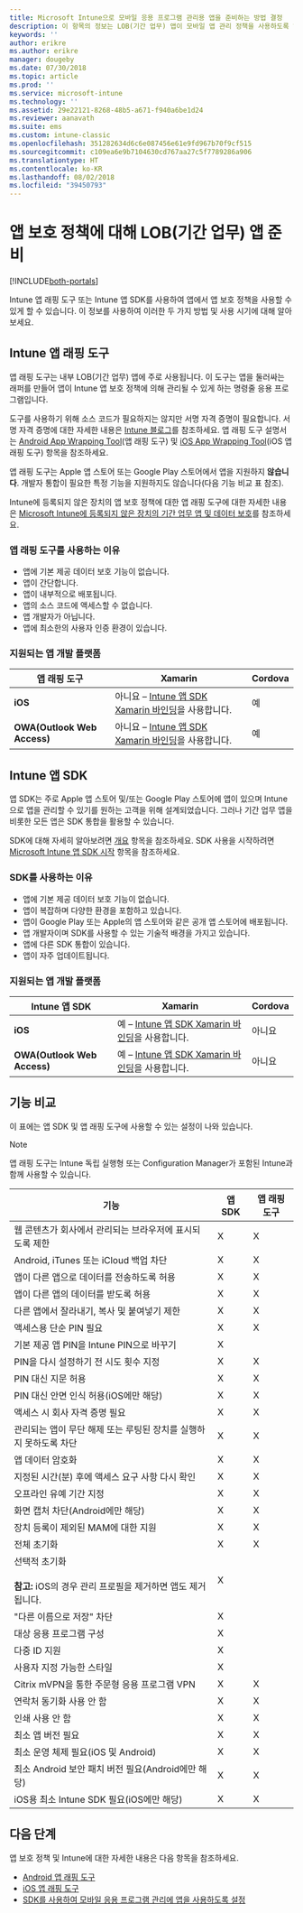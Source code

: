 ```yaml
---
title: Microsoft Intune으로 모바일 응용 프로그램 관리용 앱을 준비하는 방법 결정
description: 이 항목의 정보는 LOB(기간 업무) 앱이 모바일 앱 관리 정책을 사용하도록 하기 위해 앱 줄 바꿈 도구 및 앱 SDK를 사용해야 하는 경우를 결정하는 데 도움이 됩니다.
keywords: ''
author: erikre
ms.author: erikre
manager: dougeby
ms.date: 07/30/2018
ms.topic: article
ms.prod: ''
ms.service: microsoft-intune
ms.technology: ''
ms.assetid: 29e22121-8268-48b5-a671-f940a6be1d24
ms.reviewer: aanavath
ms.suite: ems
ms.custom: intune-classic
ms.openlocfilehash: 351282634d6c6e087456e61e9fd967b70f9cf515
ms.sourcegitcommit: c109ea6e9b7104630cd767aa27c5f7789286a906
ms.translationtype: HT
ms.contentlocale: ko-KR
ms.lasthandoff: 08/02/2018
ms.locfileid: "39450793"
---
```

# <a name="prepare-line-of-business-apps-for-app-protection-policies"></a>앱 보호 정책에 대해 LOB(기간 업무) 앱 준비

[!INCLUDE[both-portals](./includes/note-for-both-portals.md)]

Intune 앱 래핑 도구 또는 Intune 앱 SDK를 사용하여 앱에서 앱 보호 정책을 사용할 수 있게 할 수 있습니다. 이 정보를 사용하여 이러한 두 가지 방법 및 사용 시기에 대해 알아보세요.

## <a name="intune-app-wrapping-tool"></a>Intune 앱 래핑 도구
앱 래핑 도구는 내부 LOB(기간 업무) 앱에 주로 사용됩니다. 이 도구는 앱을 둘러싸는 래퍼를 만들어 앱이 Intune 앱 보호 정책에 의해 관리될 수 있게 하는 명령줄 응용 프로그램입니다.

도구를 사용하기 위해 소스 코드가 필요하지는 않지만 서명 자격 증명이 필요합니다. 서명 자격 증명에 대한 자세한 내용은 [Intune 블로그](https://blogs.technet.microsoft.com/enterprisemobility/2015/02/25/how-to-obtain-the-prerequisites-for-the-intune-app-wrapping-tool-for-ios/)를 참조하세요. 앱 래핑 도구 설명서는 [Android App Wrapping Tool](app-wrapper-prepare-android.md)(앱 래핑 도구) 및 [iOS App Wrapping Tool](app-wrapper-prepare-ios.md)(iOS 앱 래핑 도구) 항목을 참조하세요.

앱 래핑 도구는 Apple 앱 스토어 또는 Google Play 스토어에서 앱을 지원하지 **않습니다**. 개발자 통합이 필요한 특정 기능을 지원하지도 않습니다(다음 기능 비교 표 참조).

Intune에 등록되지 않은 장치의 앱 보호 정책에 대한 앱 래핑 도구에 대한 자세한 내용은 [Microsoft Intune에 등록되지 않은 장치의 기간 업무 앱 및 데이터 보호](/intune-classic/deploy-use/protect-line-of-business-apps-and-data-on-devices-not-enrolled-in-microsoft-intune)를 참조하세요.

### <a name="reasons-to-use-the-app-wrapping-tool"></a>앱 래핑 도구를 사용하는 이유
* 앱에 기본 제공 데이터 보호 기능이 없습니다.
* 앱이 간단합니다.
* 앱이 내부적으로 배포됩니다.
* 앱의 소스 코드에 액세스할 수 없습니다.
* 앱 개발자가 아닙니다.
* 앱에 최소한의 사용자 인증 환경이 있습니다.

### <a name="supported-app-development-platforms"></a>지원되는 앱 개발 플랫폼

|**앱 래핑 도구** | **Xamarin** |**Cordova** |
|------|----|----|
|**iOS** |아니요 – [Intune 앱 SDK Xamarin 바인딩](app-sdk-xamarin.md)을 사용합니다.|예|
|**OWA(Outlook Web Access)**|아니요 – [Intune 앱 SDK Xamarin 바인딩](app-sdk-xamarin.md)을 사용합니다.|예|

## <a name="intune-app-sdk"></a>Intune 앱 SDK
앱 SDK는 주로 Apple 앱 스토어 및/또는 Google Play 스토어에 앱이 있으며 Intune으로 앱을 관리할 수 있기를 원하는 고객을 위해 설계되었습니다. 그러나 기간 업무 앱을 비롯한 모든 앱은 SDK 통합을 활용할 수 있습니다.

SDK에 대해 자세히 알아보려면 [개요](app-sdk.md) 항목을 참조하세요. SDK 사용을 시작하려면 [Microsoft Intune 앱 SDK 시작](app-sdk-get-started.md) 항목을 참조하세요.

### <a name="reasons-to-use-the-sdk"></a>SDK를 사용하는 이유
* 앱에 기본 제공 데이터 보호 기능이 없습니다.
* 앱이 복잡하며 다양한 환경을 포함하고 있습니다.
* 앱이 Google Play 또는 Apple의 앱 스토어와 같은 공개 앱 스토어에 배포됩니다.
* 앱 개발자이며 SDK를 사용할 수 있는 기술적 배경을 가지고 있습니다.
* 앱에 다른 SDK 통합이 있습니다.
* 앱이 자주 업데이트됩니다.

### <a name="supported-app-development-platforms"></a>지원되는 앱 개발 플랫폼

|**Intune 앱 SDK** |**Xamarin** |**Cordova**
|------|----|----|
|**iOS**|예 – [Intune 앱 SDK Xamarin 바인딩](app-sdk-xamarin.md)을 사용합니다.|아니요|
|**OWA(Outlook Web Access)**| 예 – [Intune 앱 SDK Xamarin 바인딩](app-sdk-xamarin.md)을 사용합니다.|아니요|

## <a name="feature-comparison"></a>기능 비교
이 표에는 앱 SDK 및 앱 래핑 도구에 사용할 수 있는 설정이 나와 있습니다.

> [!NOTE]
> 앱 래핑 도구는 Intune 독립 실행형 또는 Configuration Manager가 포함된 Intune과 함께 사용할 수 있습니다.

|기능|앱 SDK|앱 래핑 도구|
|-----------|---------------------|-----------|
|웹 콘텐츠가 회사에서 관리되는 브라우저에 표시되도록 제한|X|X|
|Android, iTunes 또는 iCloud 백업 차단|X|X|
|앱이 다른 앱으로 데이터를 전송하도록 허용|X|X|
|앱이 다른 앱의 데이터를 받도록 허용|X|X|
|다른 앱에서 잘라내기, 복사 및 붙여넣기 제한|X|X|
|액세스용 단순 PIN 필요|X|X|
|기본 제공 앱 PIN을 Intune PIN으로 바꾸기|X||
|PIN을 다시 설정하기 전 시도 횟수 지정|X|X|
|PIN 대신 지문 허용|X|X|
|PIN 대신 안면 인식 허용(iOS에만 해당)|X|X|
|액세스 시 회사 자격 증명 필요|X|X|
|관리되는 앱이 무단 해제 또는 루팅된 장치를 실행하지 못하도록 차단|X|X|
|앱 데이터 암호화|X|X|
|지정된 시간(분) 후에 액세스 요구 사항 다시 확인|X|X|
|오프라인 유예 기간 지정|X|X|
|화면 캡처 차단(Android에만 해당)|X|X|
|장치 등록이 제외된 MAM에 대한 지원|X|X|
|전체 초기화|X|X|
|선택적 초기화 <br></br>**참고:** iOS의 경우 관리 프로필을 제거하면 앱도 제거됩니다.|X||
|"다른 이름으로 저장" 차단|X||
|대상 응용 프로그램 구성|X||
|다중 ID 지원|X||
|사용자 지정 가능한 스타일 |X|||
|Citrix mVPN을 통한 주문형 응용 프로그램 VPN|X|X| 
|연락처 동기화 사용 안 함|X|X|
|인쇄 사용 안 함|X|X|
|최소 앱 버전 필요|X|X|
|최소 운영 체제 필요(iOS 및 Android)|X|X|
|최소 Android 보안 패치 버전 필요(Android에만 해당)|X|X|
|iOS용 최소 Intune SDK 필요(iOS에만 해당)|X|X|

## <a name="next-steps"></a>다음 단계

앱 보호 정책 및 Intune에 대한 자세한 내용은 다음 항목을 참조하세요.

  - [Android 앱 래핑 도구](app-wrapper-prepare-android.md)</br>
  - [iOS 앱 래핑 도구](app-wrapper-prepare-ios.md)</br>
  - [SDK를 사용하여 모바일 응용 프로그램 관리에 앱을 사용하도록 설정](/intune-classic/deploy-use/use-the-sdk-to-enable-apps-for-mobile-application-management)
